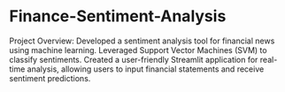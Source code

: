 # Finance-Sentiment-Analysis
Project Overview: Developed a sentiment analysis tool for financial news using machine learning. Leveraged Support Vector Machines (SVM) to classify sentiments. Created a user-friendly Streamlit application for real-time analysis, allowing users to input financial statements and receive sentiment predictions.
